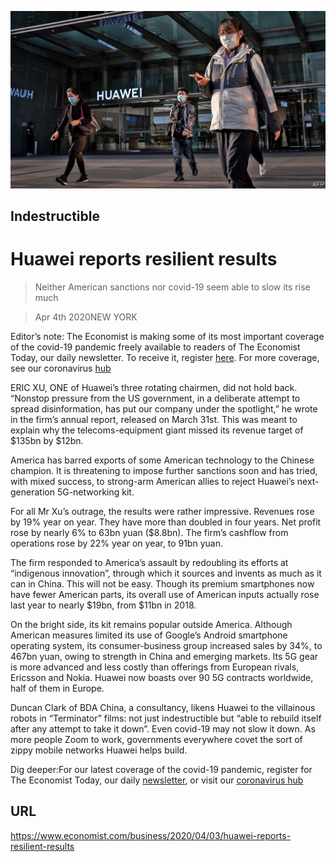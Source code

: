 ![](./images/20200404_WBP503.jpg)

## Indestructible

# Huawei reports resilient results

> Neither American sanctions nor covid-19 seem able to slow its rise much

> Apr 4th 2020NEW YORK

Editor’s note: The Economist is making some of its most important coverage of the covid-19 pandemic freely available to readers of The Economist Today, our daily newsletter. To receive it, register [here](https://www.economist.com//newslettersignup). For more coverage, see our coronavirus [hub](https://www.economist.com//coronavirus)

ERIC XU, ONE of Huawei’s three rotating chairmen, did not hold back. “Nonstop pressure from the US government, in a deliberate attempt to spread disinformation, has put our company under the spotlight,” he wrote in the firm’s annual report, released on March 31st. This was meant to explain why the telecoms-equipment giant missed its revenue target of $135bn by $12bn.

America has barred exports of some American technology to the Chinese champion. It is threatening to impose further sanctions soon and has tried, with mixed success, to strong-arm American allies to reject Huawei’s next-generation 5G-networking kit.

For all Mr Xu’s outrage, the results were rather impressive. Revenues rose by 19% year on year. They have more than doubled in four years. Net profit rose by nearly 6% to 63bn yuan ($8.8bn). The firm’s cashflow from operations rose by 22% year on year, to 91bn yuan.

The firm responded to America’s assault by redoubling its efforts at “indigenous innovation”, through which it sources and invents as much as it can in China. This will not be easy. Though its premium smartphones now have fewer American parts, its overall use of American inputs actually rose last year to nearly $19bn, from $11bn in 2018.

On the bright side, its kit remains popular outside America. Although American measures limited its use of Google’s Android smartphone operating system, its consumer-business group increased sales by 34%, to 467bn yuan, owing to strength in China and emerging markets. Its 5G gear is more advanced and less costly than offerings from European rivals, Ericsson and Nokia. Huawei now boasts over 90 5G contracts worldwide, half of them in Europe.

Duncan Clark of BDA China, a consultancy, likens Huawei to the villainous robots in “Terminator” films: not just indestructible but “able to rebuild itself after any attempt to take it down”. Even covid-19 may not slow it down. As more people Zoom to work, governments everywhere covet the sort of zippy mobile networks Huawei helps build.

Dig deeper:For our latest coverage of the covid-19 pandemic, register for The Economist Today, our daily [newsletter](https://www.economist.com//newslettersignup), or visit our [coronavirus hub](https://www.economist.com//coronavirus)

## URL

https://www.economist.com/business/2020/04/03/huawei-reports-resilient-results
